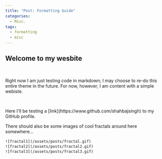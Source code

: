 ```yaml
---
title: "Post: Formatting Guide"
categories:
  - Misc.
tags:
  - formatting
  - misc
---
```


<h2>Welcome to my wesbite</h2>

<br />

<p>Right now I am just testing code in markdown; I may choose to re-do this entire theme in the future. For now, however, I am content with a simple webiste.</p>

<br />

<div>
    <p>
    Here I'll be testing a [link](https://www.github.com/shahbajsingh) to my GitHub profile.
    </p>
    <p>
    There should also be some images of cool fractals around here somewhere...
    </p>

    ![fractal1](/assets/posts/fractal.gif)
    ![fractal2](/assets/posts/fractal2.gif)
    ![fractal3](/assets/posts/fractal3.gif)

</div>